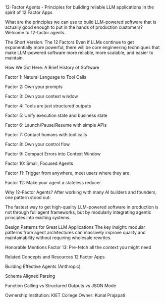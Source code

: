 12-Factor Agents - Principles for building reliable LLM applications
In the spirit of 12 Factor Apps

What are the principles we can use to build LLM-powered software that is actually good enough to put in the hands of production customers?
Welcome to 12-factor agents.

The Short Version: The 12 Factors
Even if LLMs continue to get exponentially more powerful, there will be core engineering techniques that make LLM-powered software more reliable, more scalable, and easier to maintain.

How We Got Here: A Brief History of Software

Factor 1: Natural Language to Tool Calls

Factor 2: Own your prompts

Factor 3: Own your context window

Factor 4: Tools are just structured outputs

Factor 5: Unify execution state and business state

Factor 6: Launch/Pause/Resume with simple APIs

Factor 7: Contact humans with tool calls

Factor 8: Own your control flow

Factor 9: Compact Errors into Context Window

Factor 10: Small, Focused Agents

Factor 11: Trigger from anywhere, meet users where they are

Factor 12: Make your agent a stateless reducer

Why 12-Factor Agents?
After working with many AI builders and founders, one pattern stood out:

The fastest way to get high-quality LLM-powered software in production is not through full agent frameworks, but by modularly integrating agentic principles into existing systems.

Design Patterns for Great LLM Applications
The key insight: modular patterns from agent architectures can massively improve quality and maintainability without requiring wholesale rewrites.

Honorable Mentions
Factor 13: Pre-fetch all the context you might need

Related Concepts and Resources
12 Factor Apps

Building Effective Agents (Anthropic)

Schema Aligned Parsing

Function Calling vs Structured Outputs vs JSON Mode

Ownership
Institution: KIET College
Owner: Kunal Prajapati
